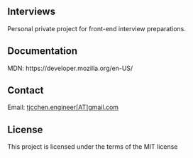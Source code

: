 <h2>Interviews</h2>
<p>
  Personal private project for front-end interview preparations.
</p>

<h2>Documentation</h2>
<p>
  MDN: https://developer.mozilla.org/en-US/
</p>

<h2>Contact</h2>
<p>
  Email: <a href="mailto:tjcchen.engineer@gmail.com">tjcchen.engineer[AT]gmail.com</a>
</p>

<h2>License</h2>
<p>
  This project is licensed under the terms of the MIT license
</p>

